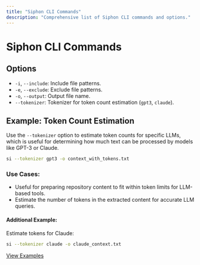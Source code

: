 ```yaml
---
title: "Siphon CLI Commands"
description: "Comprehensive list of Siphon CLI commands and options."
---
```


# Siphon CLI Commands

## Options

- `-i`, `--include`: Include file patterns.
- `-e`, `--exclude`: Exclude file patterns.
- `-o`, `--output`: Output file name.
- `--tokenizer`: Tokenizer for token count estimation (`gpt3`, `claude`).

## Example: Token Count Estimation

Use the `--tokenizer` option to estimate token counts for specific LLMs, which is useful for determining how much text can be processed by models like GPT-3 or Claude.

```bash
si --tokenizer gpt3 -o context_with_tokens.txt
```

### Use Cases:

- Useful for preparing repository content to fit within token limits for LLM-based tools.
- Estimate the number of tokens in the extracted content for accurate LLM queries.

#### Additional Example:

Estimate tokens for Claude:

```bash
si --tokenizer claude -o claude_context.txt
```

[View Examples](examples.md)
